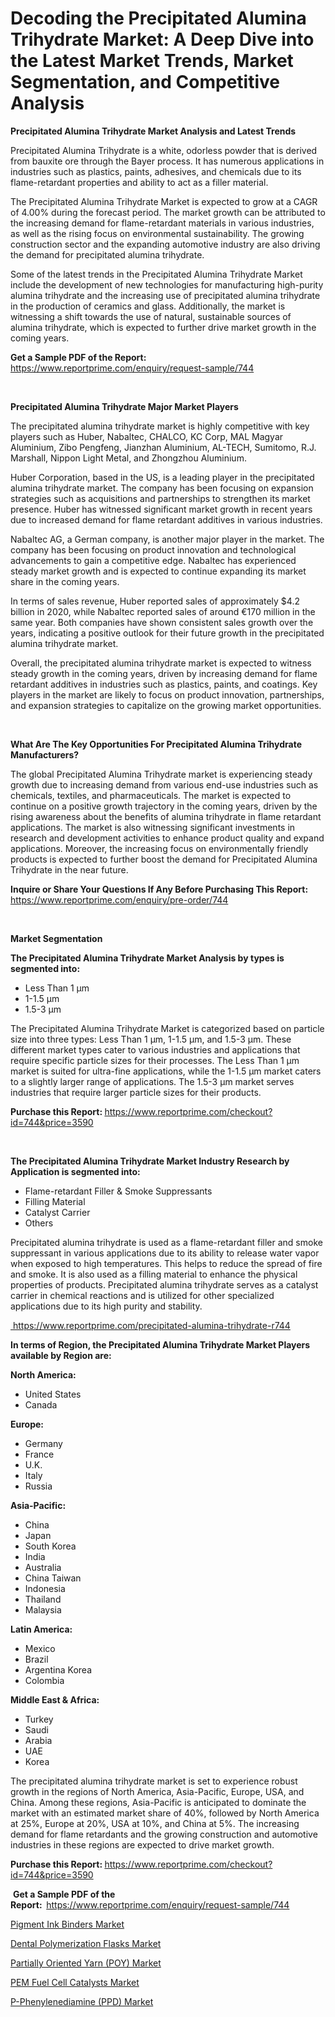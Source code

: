 <p><h1>Decoding the Precipitated Alumina Trihydrate Market: A Deep Dive into the Latest Market Trends, Market Segmentation, and Competitive Analysis</h1></p><p><strong>Precipitated Alumina Trihydrate Market Analysis and Latest Trends</strong></p>
<p><p>Precipitated Alumina Trihydrate is a white, odorless powder that is derived from bauxite ore through the Bayer process. It has numerous applications in industries such as plastics, paints, adhesives, and chemicals due to its flame-retardant properties and ability to act as a filler material.</p><p>The Precipitated Alumina Trihydrate Market is expected to grow at a CAGR of 4.00% during the forecast period. The market growth can be attributed to the increasing demand for flame-retardant materials in various industries, as well as the rising focus on environmental sustainability. The growing construction sector and the expanding automotive industry are also driving the demand for precipitated alumina trihydrate.</p><p>Some of the latest trends in the Precipitated Alumina Trihydrate Market include the development of new technologies for manufacturing high-purity alumina trihydrate and the increasing use of precipitated alumina trihydrate in the production of ceramics and glass. Additionally, the market is witnessing a shift towards the use of natural, sustainable sources of alumina trihydrate, which is expected to further drive market growth in the coming years.</p></p>
<p><strong>Get a Sample PDF of the Report:&nbsp;</strong> <a href="https://www.reportprime.com/enquiry/request-sample/744">https://www.reportprime.com/enquiry/request-sample/744</a></p>
<p>&nbsp;</p>
<p><strong>Precipitated Alumina Trihydrate Major Market Players</strong></p>
<p><p>The precipitated alumina trihydrate market is highly competitive with key players such as Huber, Nabaltec, CHALCO, KC Corp, MAL Magyar Aluminium, Zibo Pengfeng, Jianzhan Aluminium, AL-TECH, Sumitomo, R.J. Marshall, Nippon Light Metal, and Zhongzhou Aluminium.</p><p>Huber Corporation, based in the US, is a leading player in the precipitated alumina trihydrate market. The company has been focusing on expansion strategies such as acquisitions and partnerships to strengthen its market presence. Huber has witnessed significant market growth in recent years due to increased demand for flame retardant additives in various industries.</p><p>Nabaltec AG, a German company, is another major player in the market. The company has been focusing on product innovation and technological advancements to gain a competitive edge. Nabaltec has experienced steady market growth and is expected to continue expanding its market share in the coming years.</p><p>In terms of sales revenue, Huber reported sales of approximately $4.2 billion in 2020, while Nabaltec reported sales of around €170 million in the same year. Both companies have shown consistent sales growth over the years, indicating a positive outlook for their future growth in the precipitated alumina trihydrate market.</p><p>Overall, the precipitated alumina trihydrate market is expected to witness steady growth in the coming years, driven by increasing demand for flame retardant additives in industries such as plastics, paints, and coatings. Key players in the market are likely to focus on product innovation, partnerships, and expansion strategies to capitalize on the growing market opportunities.</p></p>
<p>&nbsp;</p>
<p><strong>What Are The Key Opportunities For Precipitated Alumina Trihydrate Manufacturers?</strong></p>
<p><p>The global Precipitated Alumina Trihydrate market is experiencing steady growth due to increasing demand from various end-use industries such as chemicals, textiles, and pharmaceuticals. The market is expected to continue on a positive growth trajectory in the coming years, driven by the rising awareness about the benefits of alumina trihydrate in flame retardant applications. The market is also witnessing significant investments in research and development activities to enhance product quality and expand applications. Moreover, the increasing focus on environmentally friendly products is expected to further boost the demand for Precipitated Alumina Trihydrate in the near future.</p></p>
<p><strong>Inquire or Share Your Questions If Any Before Purchasing This Report:</strong> <a href="https://www.reportprime.com/enquiry/pre-order/744">https://www.reportprime.com/enquiry/pre-order/744</a></p>
<p>&nbsp;</p>
<p><strong>Market Segmentation</strong></p>
<p><strong>The Precipitated Alumina Trihydrate Market Analysis by types is segmented into:</strong></p>
<p><ul><li>Less Than 1 μm</li><li>1-1.5 μm</li><li>1.5-3 μm</li></ul></p>
<p><p>The Precipitated Alumina Trihydrate Market is categorized based on particle size into three types: Less Than 1 μm, 1-1.5 μm, and 1.5-3 μm. These different market types cater to various industries and applications that require specific particle sizes for their processes. The Less Than 1 μm market is suited for ultra-fine applications, while the 1-1.5 μm market caters to a slightly larger range of applications. The 1.5-3 μm market serves industries that require larger particle sizes for their products.</p></p>
<p><strong>Purchase this Report:&nbsp;</strong><a href="https://www.reportprime.com/checkout?id=744&price=3590">https://www.reportprime.com/checkout?id=744&price=3590</a></p>
<p>&nbsp;</p>
<p><strong>The Precipitated Alumina Trihydrate Market Industry Research by Application is segmented into:</strong></p>
<p><ul><li>Flame-retardant Filler & Smoke Suppressants</li><li>Filling Material</li><li>Catalyst Carrier</li><li>Others</li></ul></p>
<p><p>Precipitated alumina trihydrate is used as a flame-retardant filler and smoke suppressant in various applications due to its ability to release water vapor when exposed to high temperatures. This helps to reduce the spread of fire and smoke. It is also used as a filling material to enhance the physical properties of products. Precipitated alumina trihydrate serves as a catalyst carrier in chemical reactions and is utilized for other specialized applications due to its high purity and stability.</p></p>
<p><a href="https://www.reportprime.com/precipitated-alumina-trihydrate-r744">&nbsp;https://www.reportprime.com/precipitated-alumina-trihydrate-r744</a></p>
<p><strong>In terms of Region, the Precipitated Alumina Trihydrate Market Players available by Region are:</strong></p>
<p>
    <p> <strong> North America: </strong>
        <ul>
            <li>United States</li>
            <li>Canada</li>
        </ul>
        </p> 
    <p> <strong> Europe: </strong>
        <ul>
            <li>Germany</li>
            <li>France</li>
            <li>U.K.</li>
            <li>Italy</li>
            <li>Russia</li>
        </ul>
        </p> 
    <p> <strong> Asia-Pacific: </strong>
        <ul>
            <li>China</li>
            <li>Japan</li>
            <li>South Korea</li>
            <li>India</li>
            <li>Australia</li>
            <li>China Taiwan</li>
            <li>Indonesia</li>
            <li>Thailand</li>
            <li>Malaysia</li>
        </ul>
        </p> 
    <p> <strong> Latin America: </strong>
        <ul>
            <li>Mexico</li>
            <li>Brazil</li>
            <li>Argentina Korea</li>
            <li>Colombia</li>
        </ul>
        </p> 
    <p> <strong> Middle East & Africa: </strong>
        <ul>
            <li>Turkey</li>
            <li>Saudi</li>
            <li>Arabia</li>
            <li>UAE</li>
            <li>Korea</li>
        </ul>
    </p>
    </p>
<p><p>The precipitated alumina trihydrate market is set to experience robust growth in the regions of North America, Asia-Pacific, Europe, USA, and China. Among these regions, Asia-Pacific is anticipated to dominate the market with an estimated market share of 40%, followed by North America at 25%, Europe at 20%, USA at 10%, and China at 5%. The increasing demand for flame retardants and the growing construction and automotive industries in these regions are expected to drive market growth.</p></p>
<p><strong>Purchase this Report: </strong><a href="https://www.reportprime.com/checkout?id=744&price=3590">https://www.reportprime.com/checkout?id=744&price=3590</a></p>
<p>&nbsp;<strong>Get a Sample PDF of the Report:&nbsp;&nbsp;</strong><a href="https://www.reportprime.com/enquiry/request-sample/744">https://www.reportprime.com/enquiry/request-sample/744</a></p>
<p><strong></strong></p>
<p><p><a href="https://github.com/adriannay56456/Market-Research-Report-List-1/blob/main/pigment-ink-binders-market.md">Pigment Ink Binders Market</a></p><p><a href="https://issuu.com/reportprime-2/docs/dental-polymerization-flasks-market_ce3e3ee328399c">Dental Polymerization Flasks Market</a></p><p><a href="https://github.com/edaunhshhs/Market-Research-Report-List-1/blob/main/partially-oriented-yarn-poy-market.md">Partially Oriented Yarn (POY) Market</a></p><p><a href="https://github.com/carolinehamilton5656/Market-Research-Report-List-1/blob/main/pem-fuel-cell-catalysts-market.md">PEM Fuel Cell Catalysts Market</a></p><p><a href="https://github.com/cobainhalbaru1/Market-Research-Report-List-1/blob/main/p-phenylenediamine-ppd-market.md">P-Phenylenediamine (PPD) Market</a></p></p>